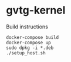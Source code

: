 # gvtg-kernel

Build instructions

```
docker-compose build
docker-compose up
sudo dpkg -i *.deb
./setup_host.sh
```
